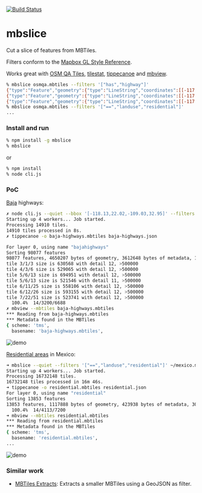 [![Build Status](https://travis-ci.org/rodowi/mbslice.svg?branch=master)](https://travis-ci.org/rodowi/mbslice)

# mbslice

Cut a slice of features from MBTiles.

Filters conform to the [Mapbox GL Style Reference](https://www.mapbox.com/mapbox-gl-style-spec/#filter).

Works great with [OSM QA Tiles](https://osmlab.github.io/osm-qa-tiles/), [tilestat](https://github.com/rodowi/tilestat), [tippecanoe](https://github.com/mapbox/tippecanoe) and [mbview](https://github.com/mapbox/mbview).

```bash
% mbslice osmqa.mbtiles --filters '["has","highway"]'
{"type":"Feature","geometry":{"type":"LineString","coordinates":[[-117.01981781981885,32.542629002499666],[-117.01971053145826,32.54278953898458],[-117.01983382925391,32.542816742541845],[-117.02062516473234,32.5428822430212]]},"properties":{"_osm_way_id":314010977,"_version":1,"_changeset":26958824,"_uid":2167889,"_user":"Map King","_timestamp":1416684807,"highway":"residential"}}
{"type":"Feature","geometry":{"type":"LineString","coordinates":[[-117.0189228001982,32.54331975956073],[-117.01942085288465,32.54328026162737]]},"properties":{"_osm_way_id":314010978,"_version":1,"_changeset":26958824,"_uid":2167889,"_user":"Map King","_timestamp":1416684807,"name":"Via de la Juventud Oriente","highway":"residential","surface":"paved"}}
{"type":"Feature","geometry":{"type":"LineString","coordinates":[[-117.0189228001982,32.54331975956073],[-117.01889782212675,32.543090332145084],[-117.0189085509628,32.54298173017354],[-117.01894341968,32.54286641550952],[-117.01905330643058,32.542692312697014],[-117.01913855038583,32.542514959241345]]},"properties":{"_osm_way_id":31582583,"_version":21,"_changeset":26958824,"_uid":2167889,"_user":"Map King","_timestamp":1416684810,"name":"Cañón Otay","highway":"residential"}}
% mbslice osmqa.mbtiles --filters '["==","landuse","residential"]'
...
```

### Install and run

```bash
% npm install -g mbslice
% mbslice
```

or

```bash
% npm install
% node cli.js
```

### PoC
[Baja](https://en.wikipedia.org/wiki/Baja_California) highways:

```bash
✗ node cli.js --quiet --bbox '[-118.13,22.02,-109.03,32.95]' --filters '["has","highway"]' mexico.mbtiles > baja-highways.json
Starting up 4 workers... Job started.
Processing 14910 tiles.
14910 tiles processed in 8s.
✗ tippecanoe -o baja-highways.mbtiles baja-highways.json

For layer 0, using name "bajahighways"
Sorting 98077 features
98077 features, 4650207 bytes of geometry, 3612648 bytes of metadata, 1786436 bytes of string pool
tile 3/1/3 size is 630568 with detail 12, >500000
tile 4/3/6 size is 529065 with detail 12, >500000
tile 5/6/13 size is 694951 with detail 12, >500000
tile 5/6/13 size is 521546 with detail 11, >500000
tile 6/11/25 size is 558106 with detail 12, >500000
tile 6/12/26 size is 593155 with detail 12, >500000
tile 7/22/51 size is 523741 with detail 12, >500000
  100.4%  14/3200/6688
✗ mbview --mbtiles baja-highways.mbtiles
*** Reading from baja-highways.mbtiles
*** Metadata found in the MBTiles
{ scheme: 'tms',
  basename: 'baja-highways.mbtiles',
```

![demo](https://raw.githubusercontent.com/rodowi/mbslice/master/screenshot.jpg)

[Residential areas](http://wiki.openstreetmap.org/wiki/Tag:landuse%3Dresidential) in Mexico:

```bash
➜ mbslice --quiet --filters '["==","landuse","residential"]' ~/mexico.mbtiles > ~/Desktop/residential.json
Starting up 4 workers... Job started.
Processing 16732148 tiles.
16732148 tiles processed in 16m 46s.
➜ tippecanoe -o residential.mbtiles residential.json
For layer 0, using name "residential"
Sorting 13853 features
13853 features, 1117888 bytes of geometry, 423938 bytes of metadata, 305606 bytes of string pool
  100.4%  14/4113/7200
➜ mbview --mbtiles residential.mbtiles
*** Reading from residential.mbtiles
*** Metadata found in the MBTiles
{ scheme: 'tms',
  basename: 'residential.mbtiles',
...
```

![demo](https://raw.githubusercontent.com/rodowi/mbslice/master/residential.jpg)

### Similar work

- [MBTiles Extracts](https://github.com/mapbox/mbtiles-extracts): Extracts a smaller MBTiles using a GeoJSON as filter.
